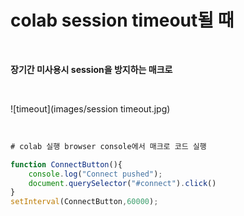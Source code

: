 # colab session timeout될 때

<br>

**장기간 미사용시 session을 방지하는 매크로**

<br>

![timeout](images/session timeout.jpg)

<br>

```javascript
# colab 실행 browser console에서 매크로 코드 실행

function ConnectButton(){
    console.log("Connect pushed"); 
    document.querySelector("#connect").click() 
}
setInterval(ConnectButton,60000);
```





